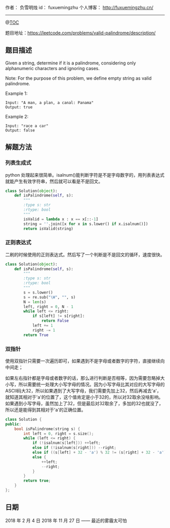 
作者： 负雪明烛
id：	fuxuemingzhu
个人博客：	http://fuxuemingzhu.cn/

---
@[TOC](目录)

题目地址：https://leetcode.com/problems/valid-palindrome/description/


## 题目描述


Given a string, determine if it is a palindrome, considering only alphanumeric characters and ignoring cases.

Note: For the purpose of this problem, we define empty string as valid palindrome.

Example 1:

	Input: "A man, a plan, a canal: Panama"
	Output: true

Example 2:

	Input: "race a car"
	Output: false


## 解题方法

### 列表生成式

python 处理起来很简单。isalnum()能判断字符是不是字母数字的，用列表表达式就能产生有效字符串，然后就可以看是不是回文。

```python
class Solution(object):
    def isPalindrome(self, s):
        """
        :type s: str
        :rtype: bool
        """
        isValid = lambda x : x == x[::-1]
        string = ''.join([x for x in s.lower() if x.isalnum()])
        return isValid(string)
```

### 正则表达式

二刷的时候使用的正则表达式。然后写了一个判断是不是回文的循环，速度很快。

```python
class Solution(object):
    def isPalindrome(self, s):
        """
        :type s: str
        :rtype: bool
        """
        s = s.lower()
        s = re.sub("\W", "", s)
        N = len(s)
        left, right = 0, N - 1
        while left <= right:
            if s[left] != s[right]:
                return False
            left += 1
            right -= 1
        return True
```

### 双指针

使用双指针只需要一次遍历即可，如果遇到不是字母或者数字的字符，直接继续向中间走；

如果左右指针都是字母或者数字的话，那么进行判断是否相等，因为需要忽略掉大小写，所以需要统一处理大小写字母的情况。因为小写字母比其对应的大写字母的ASCII码大32，所以如果遇到了大写字母，我们需要先加上32，然后再减去'a'，就知道其相对于'a'的位置了，这个值肯定是小于32的，所以对32取余没啥影响。
如果遇到小写字母，虽然加上了32，但是最后对32取余了，多加的32也就没了，所以还是能得到其相对于'a'的正确位置。


```cpp
class Solution {
public:
    bool isPalindrome(string s) {
        int left = 0, right = s.size();
        while (left <= right) {
            if (!isalnum(s[left])) ++left;
            else if (!isalnum(s[right])) --right;
            else if ((s[left] + 32 - 'a') % 32 != (s[right] + 32 - 'a') % 32) return false;
            else {
                ++left;
                --right;
            }
        }
        return true;
    }
};
```

## 日期

2018 年 2 月 4 日 
2018 年 11 月 27 日 —— 最近的雾霾太可怕

